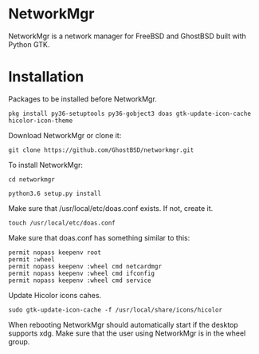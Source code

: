NetworkMgr
==========

NetworkMgr is a network manager for FreeBSD and GhostBSD built with Python GTK.

Installation
============

Packages to be installed before NetworkMgr.

`pkg install py36-setuptools py36-gobject3 doas gtk-update-icon-cache hicolor-icon-theme`

Download NetworkMgr or clone it:

`git clone https://github.com/GhostBSD/networkmgr.git`
  
To install NetworkMgr:

`cd networkmgr`

`python3.6 setup.py install`

Make sure that /usr/local/etc/doas.conf exists.  If not, create it.

`touch /usr/local/etc/doas.conf`

Make sure that doas.conf has something similar to this:
```
permit nopass keepenv root
permit :wheel
permit nopass keepenv :wheel cmd netcardmgr
permit nopass keepenv :wheel cmd ifconfig
permit nopass keepenv :wheel cmd service

```
Update Hicolor icons cahes.

`sudo gtk-update-icon-cache -f /usr/local/share/icons/hicolor`

When rebooting NetworkMgr should automatically start if the desktop supports xdg.  Make sure that the user using NetworkMgr is in the wheel group.
